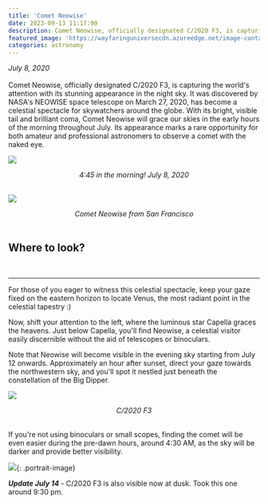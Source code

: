```yaml
---
title: 'Comet Neowise'
date: 2023-09-13 11:17:00
description: Comet Neowise, officially designated C/2020 F3, is capturing the world's attention with its stunning appearance in the night sky. It was discovered by NASA's NEOWISE space telescope on March 27, 2020, has became a celestial spectacle for skywatchers around the globe. With its bright, visible tail and brilliant coma, Comet Neowise will grace our skies in the early hours of the morning throughout July. Its appearance marks a rare opportunity for both amateur and professional astronomers to observe a comet with the naked eye.
featured_image: 'https://wayfaringuniversecdn.azureedge.net/image-container/thumbnails/astronomy/cometneowisethumbnail.jpg'
categories: astronomy
---
```

*July 8, 2020*
<br><br>
Comet Neowise, officially designated C/2020 F3, is capturing the world's attention with its stunning appearance in the night sky. It was discovered by NASA's NEOWISE space telescope on March 27, 2020, has become a celestial spectacle for skywatchers around the globe. With its bright, visible tail and brilliant coma, Comet Neowise will grace our skies in the early hours of the morning throughout July. Its appearance marks a rare opportunity for both amateur and professional astronomers to observe a comet with the naked eye.

![]({{site.data.settings.basic_settings.cdn_url}}/astronomy/cometneowise/cometneowiseatdawn.jpg)
*<center class="image-caption">4:45 in the morning! July 8, 2020</center>*
<br>

![]({{site.data.settings.basic_settings.cdn_url}}/astronomy/cometneowise/cometneowisemorning.jpg)
*<center class="image-caption">Comet Neowise from San Francisco</center>*
<br>

## Where to look?
<br>

---
For those of you eager to witness this celestial spectacle, keep your gaze fixed on the eastern horizon to locate Venus, the most radiant point in the celestial tapestry :)

Now, shift your attention to the left, where the luminous star Capella graces the heavens. Just below Capella, you'll find Neowise, a celestial visitor easily discernible without the aid of telescopes or binoculars.

Note that Neowise will become visible in the evening sky starting from July 12 onwards. Approximately an hour after sunset, direct your gaze towards the northwestern sky, and you'll spot it nestled just beneath the constellation of the Big Dipper.

![]({{site.data.settings.basic_settings.cdn_url}}/astronomy/cometneowise/cometneowise.jpg)
*<center class="image-caption">C/2020 F3</center>*
<br>

If you're not using binoculars or small scopes, finding the comet will be even easier during the pre-dawn hours, around 4:30 AM, as the sky will be darker and provide better visibility.

![]({{site.data.settings.basic_settings.cdn_url}}/astronomy/cometneowise/cometneowisedusk.jpg){: .portrait-image}
<br>

***Update July 14*** - C/2020 F3 is also visible now at dusk. Took this one around 9:30 pm.

